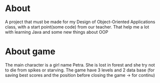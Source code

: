 # About
A project that must be made for my Design of Object-Oriented Applications class, with a start point(some code) from our teacher. That help me a lot with learning Java and some new things about OOP
# About game
The main character is a girl name Petra. She is lost in forest and she try not to die from spikes or starving. 
The game have 3 levels and 2 data base (for saving best scores and the position before closing the game -> for continu)
